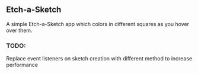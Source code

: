 ## Etch-a-Sketch

A simple Etch-a-Sketch app which colors in different squares as you hover over them.

### TODO:
Replace event listeners on sketch creation with different method to increase performance
